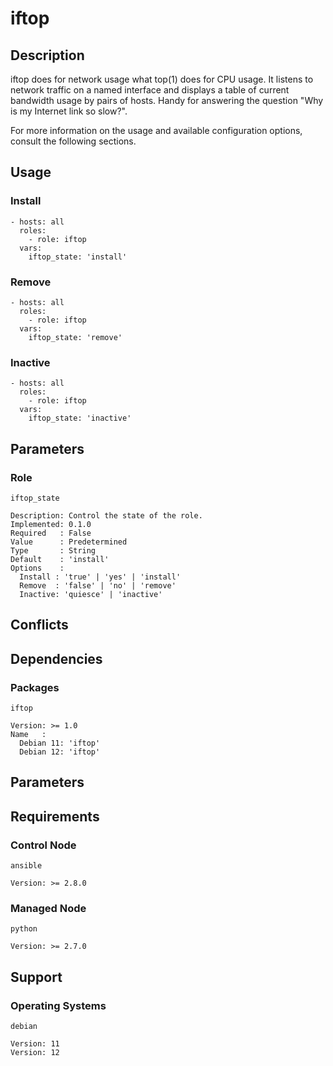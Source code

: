 # iftop

## Description

iftop does for network usage what top(1) does for CPU usage. It listens to
network traffic on a named interface and displays a table of current bandwidth
usage by pairs of hosts. Handy for answering the question "Why is my Internet
link so slow?".

For more information on the usage and available configuration options,
consult the following sections.

## Usage

### Install

```
- hosts: all
  roles:
    - role: iftop
  vars:
    iftop_state: 'install'
```

### Remove

```
- hosts: all
  roles:
    - role: iftop
  vars:
    iftop_state: 'remove'
```

### Inactive

```
- hosts: all
  roles:
    - role: iftop
  vars:
    iftop_state: 'inactive'
```

## Parameters

### Role

`iftop_state`

    Description: Control the state of the role.
    Implemented: 0.1.0
    Required   : False
    Value      : Predetermined
    Type       : String
    Default    : 'install'
    Options    :
      Install : 'true' | 'yes' | 'install'
      Remove  : 'false' | 'no' | 'remove'
      Inactive: 'quiesce' | 'inactive'

## Conflicts

## Dependencies

### Packages

`iftop`

    Version: >= 1.0
    Name   :
      Debian 11: 'iftop'
      Debian 12: 'iftop'

## Parameters

## Requirements

### Control Node

`ansible`

    Version: >= 2.8.0

### Managed Node

`python`

    Version: >= 2.7.0

## Support

### Operating Systems

`debian`

    Version: 11
    Version: 12
